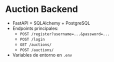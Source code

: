 # Auction Backend

- FastAPI + SQLAlchemy + PostgreSQL
- Endpoints principales:
  - `POST /register?username=...&password=...`
  - `POST /login`
  - `GET /auctions/`
  - `POST /auctions/`
- Variables de entorno en `.env`
